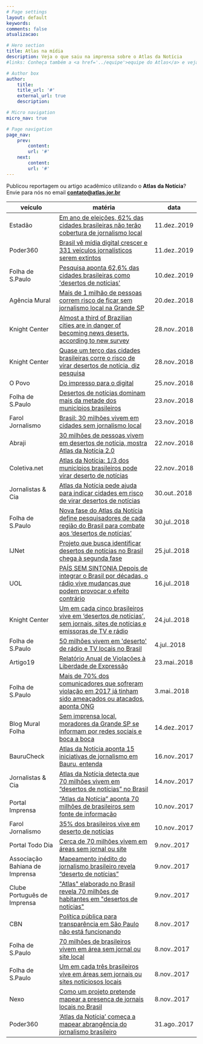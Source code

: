 ```yaml
---
# Page settings
layout: default
keywords:
comments: false
atualizacao:

# Hero section
title: Atlas na mídia
description: Veja o que saiu na imprensa sobre o Atlas da Notícia
#links: Conheça também a <a href='../equipe'>equipe do Atlas</a> e veja nossas <a href='../estatisticas'>análises</a>

# Author box
author:
    title:
    title_url: '#'
    external_url: true
    description:

# Micro navigation
micro_nav: true

# Page navigation
page_nav:
    prev:
        content:
        url: '#'
    next:
        content:
        url: '#'
---
```


<style>
td a{
  text-decoration: underline
}
</style>

Publicou reportagem ou artigo acadêmico utilizando o **Atlas da Notícia**? Envie para nós no email **contato@atlas.jor.br**

| veículo                        | matéria                                                                                                                                                                                                                                                                                       | data         |
|--------------------------------|-----------------------------------------------------------------------------------------------------------------------------------------------------------------------------------------------------------------------------------------------------------------------------------------------|--------------|
| Estadão                        | [Em ano de eleições, 62% das cidades brasileiras não terão cobertura de jornalismo local](https://politica.estadao.com.br/noticias/geral,em-ano-de-eleicoes-62-das-cidades-brasileiras-nao-terao-cobertura-de-jornalismo-local,70003122042)                                                   | 11.dez..2019 |
| Poder360                       | [Brasil vê mídia digital crescer e 331 veículos jornalísticos serem extintos](https://www.poder360.com.br/midia/brasil-ve-midia-digital-crescer-e-331-veiculos-jornalisticos-serem-extintos/)                                                                                                 | 11.dez..2019 |
| Folha de S.Paulo               | [Pesquisa aponta 62,6% das cidades brasileiras como 'desertos de notícias'](https://www1.folha.uol.com.br/mercado/2019/12/pesquisa-aponta-626-das-cidades-brasileiras-como-desertos-de-noticias.shtml)                                                                                        | 10.dez..2019 |
| Agência Mural                  | [Mais de 1 milhão de pessoas correm risco de ficar sem jornalismo local na Grande SP](https://www.agenciamural.org.br/jornalismo-local-atlas-da-noticia-grande-sp/)                                                                                                                           | 20.dez..2018 |
| Knight Center                  | [Almost a third of Brazilian cities are in danger of becoming news deserts, according to new survey](https://knightcenter.utexas.edu/blog/00-20370-almost-third-brazilian-cities-are-danger-become-news-deserts-according-new-survey)                                                         | 28.nov..2018 |
| Knight Center                  | [Quase um terço das cidades brasileiras corre o risco de virar desertos de notícia, diz pesquisa](https://knightcenter.utexas.edu/pt-br/blog/00-20369-quase-um-terco-das-cidades-brasileiras-corre-o-risco-de-virar-desertos-de-noticia-diz-)                                                 | 28.nov..2018 |
| O Povo                         | [Do impresso para o digital](https://www.opovo.com.br/jornal/colunas/ombudsman/2018/11/do-impresso-para-o-digital.html)                                                                                                                                                                       | 25.nov..2018 |
| Folha de S.Paulo               | [Desertos de notícias dominam mais da metade dos municípios brasileiros](https://www1.folha.uol.com.br/poder/2018/11/desertos-de-noticias-dominam-mais-da-metade-dos-municipios-brasileiros.shtml)                                                                                            | 23.nov..2018 |
| Farol Jornalismo               | [Brasil: 30 milhões vivem em cidades sem jornalismo local](https://mailchi.mp/2110d97ab12c/nfj211-atlas-da-notcia-30-milhes-sem-notcias-locais-desinformao-e-a-construo-da-verdade-na-era-da-desintermediao?e=227675f31f)                                                                     | 23.nov..2018 |
| Abraji                         | [30 milhões de pessoas vivem em desertos de notícia, mostra Atlas da Notícia 2.0](http://www.abraji.org.br/noticias/30-milhoes-de-pessoas-vivem-em-desertos-de-noticia-mostra-atlas-da-noticia-2-0)                                                                                           | 22.nov..2018 |
| Coletiva.net                   | [Atlas da Notícia: 1/3 dos municípios brasileiros pode virar deserto de notícias](http://coletiva.net/jornalismo/atlas-da-noticia-1-3-dos-municipios-brasileiros-pode-virar-deserto-de-noticias,286665.jhtml)                                                                                 | 22.nov..2018 |
| Jornalistas & Cia              | [Atlas da Notícia pede ajuda para indicar cidades em risco de virar desertos de notícias](http://www.jornalistasecia.com.br/edicoes/jornalistasecia1176ma24.pdf)                                                                                                                              | 30.out..2018 |
| Folha de S.Paulo               | [Nova fase do Atlas da Notícia define pesquisadores de cada região do Brasil para combate aos ‘desertos de notícias’](https://novoemfolha.blogfolha.uol.com.br/2018/07/30/nova-fase-do-atlas-da-noticia-define-pesquisadores-de-cada-regiao-do-brasil-para-combate-aos-desertos-de-noticias/) | 30.jul..2018 |
| IJNet                          | [Projeto que busca identificar desertos de notícias no Brasil chega à segunda fase](https://ijnet.org/pt-br/blog/projeto-que-busca-identificar-desertos-de-not%C3%ADcias-no-brasil-chega-%C3%A0-segunda-fase)                                                                                 | 25.jul..2018 |
| UOL                            | [PAÍS SEM SINTONIA Depois de integrar o Brasil por décadas, o rádio vive mudanças que podem provocar o efeito contrário](https://tab.uol.com.br/radio)                                                                                                                                        | 16.jul..2018 |
| Knight Center                  | [Um em cada cinco brasileiros vive em ‘desertos de notícias’, sem jornais, sites de notícias e emissoras de TV e rádio](https://knightcenter.utexas.edu/pt-br/blog/00-19962-um-em-cada-cinco-brasileiros-vive-em-%E2%80%98desertos-de-noticias%E2%80%99-sem-jornais-sites-de-notic)           | 24.jul..2018 |
| Folha de S.Paulo               | [50 milhões vivem em 'deserto' de rádio e TV locais no Brasil](https://www1.folha.uol.com.br/poder/2018/07/50-milhoes-vivem-em-deserto-de-radio-e-tv-locais-no-brasil.shtml)                                                                                                                  | 4.jul..2018  |
| Artigo19                       | [Relatório Anual de Violações à Liberdade de Expressão](http://violacoes.artigo19.org/vw/1IEjHMDM_MDA_4986d_/A19_layout_R03-3_web.pdf)                                                                                                                                                        | 23.mai..2018 |
| Folha de S.Paulo               | [Mais de 70% dos comunicadores que sofreram violação em 2017 já tinham sido ameaçados ou atacados, aponta ONG](https://www1.folha.uol.com.br/poder/2018/05/mais-de-70-dos-comunicadores-que-sofreram-violacao-em-2017-ja-tinham-sido-ameacados-ou-atacados-aponta-ong.shtml)                  | 3.mai..2018  |
| Blog Mural Folha               | [Sem imprensa local, moradores da Grande SP se informam por redes sociais e boca a boca](http://mural.blogfolha.uol.com.br/2017/12/14/sem-imprensa-moradores-da-grande-sp-se-informam-por-redes-sociais-e-boca-boca/)                                                                         | 14.dez..2017 |
| BauruCheck                     | [Atlas da Notícia aponta 15 iniciativas de jornalismo em Bauru, entenda](http://baurucheck.com/bauru-check-atlas-da-noticia/)                                                                                                                                                                 | 16.nov..2017 |
| Jornalistas & Cia              | [Atlas da Notícia detecta que 70 milhões vivem em “desertos de notícias” no Brasil](http://www.jornalistasecia.com.br/edicoes/jornalistasecia1127fh08.pdf)                                                                                                                                    | 14.nov..2017 |
| Portal Imprensa                | [“Atlas da Notícia” aponta 70 milhões de brasileiros sem fonte de informação](http://portalimprensa.com.br/noticias/brasil/79869/atlas+da+noticia+aponta+70+milhoes+de+brasileiros+sem+fonte+de+informacao)                                                                                   | 10.nov..2017 |
| Farol Jornalismo               | [35% dos brasileiros vive em deserto de notícias](https://mailchi.mp/3b3971718fa9/nfj163-o-deserto-de-notcias-brasileiro-the-cyberwar-is-coming-e-iniciativas-para-sair-da-bolha?e=227675f31f)                                                                                                | 10.nov..2017 |
| Portal Todo Dia                | [Cerca de 70 milhões vivem em áreas sem jornal ou site](http://portal.tododia.uol.com.br/_conteudo/2017/11/brasil_e_mundo/151187-cerca-de-70-milhoes-vivem-em-areas-sem-jornal-ou-site.php)                                                                                                   | 9.nov..2017  |
| Associação Bahiana de Imprensa | [Mapeamento inédito do jornalismo brasileiro revela “deserto de notícias”](http://www.abi-bahia.org.br/mapeamento-inedito-do-jornalismo-brasileiro-revela-deserto-de-noticias/)                                                                                                               | 9.nov..2017  |
| Clube Português de Imprensa    | ["Atlas" elaborado no Brasil revela 70 milhões de habitantes em "desertos de notícias"](http://www.clubedeimprensa.pt/Artigo/1986)                                                                                                                                                            | 9.nov..2017  |
| CBN                            | [Política pública para transparência em São Paulo não está funcionando](http://cbn.globoradio.globo.com/media/audio/135705/politica-publica-para-transparencia-em-sao-paulo-n.htm)                                                                                                            | 8.nov..2017  |
| Folha de S.Paulo               | [70 milhões de brasileiros vivem em área sem jornal ou site local](https://www.unicamp.br/unicamp/sites/default/files/2017-11/impressao_boxnet_2017-11-08_-_14h18m56s.pdf)                                                                                                                    | 8.nov..2017  |
| Folha de S.Paulo               | [Um em cada três brasileiros vive em áreas sem jornais ou sites noticiosos locais](http://www1.folha.uol.com.br/poder/2017/11/1933597-um-em-cada-tres-brasileiros-vive-em-areas-sem-jornais-ou-sites-noticiosos-locais.shtml)                                                                 | 8.nov..2017  |
| Nexo                           | [Como um projeto pretende mapear a presença de jornais locais no Brasil](https://www.nexojornal.com.br/expresso/2017/11/08/Como-um-projeto-pretende-mapear-a-presen%C3%A7a-de-jornais-locais-no-Brasil)                                                                                       | 8.nov..2017  |
| Poder360                       | [‘Atlas da Notícia’ começa a mapear abrangência do jornalismo brasileiro](https://www.poder360.com.br/midia/atlas-da-noticia-comeca-a-mapear-abrangencia-do-jornalismo-brasileiro/)                                                                                                           | 31.ago..2017 |
